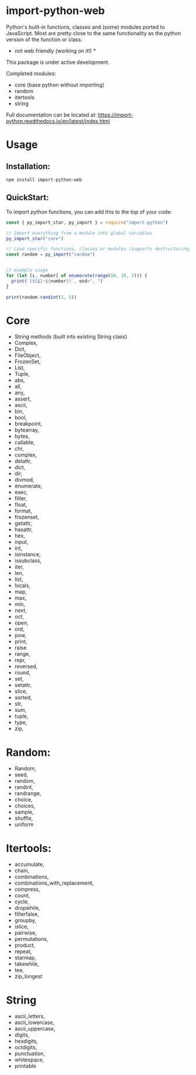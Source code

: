 # import-python-web
Python's built-in functions, classes and (some) modules ported to JavaScript. Most are pretty close to the same functionality as the python version of the function or class. 

* not web friendly (working on it!) *

This package is under active development.

Completed modules:
  - core (base python without importing)
  - random
  - itertools
  - string

Full documentation can be located at:
https://import-python.readthedocs.io/en/latest/index.html


# Usage

## Installation:
```
npm install import-python-web
```

## QuickStart:
To import python functions, you can add this to the top of your code:
```js
const { py_import_star, py_import } = require("import-python")

// Import everything from a module into global variables
py_import_star("core")

// Load specific functions, classes or modules (supports destructuring)
const random = py_import("random")


// example usage
for (let [i, number] of enumerate(range(10, 20, 2))) {
  print(`(${i}:${number})`, end=", ")
}

print(random.randint(1, 5))
```


# Core
  - String methods (built into existing String class)
  - Complex,
  - Dict,
  - FileObject,
  - FrozenSet,
  - List,
  - Tuple,
  - abs,
  - all,
  - any,
  - assert,
  - ascii,
  - bin,
  - bool,
  - breakpoint,
  - bytearray,
  - bytes,
  - callable,
  - chr,
  - complex,
  - delattr,
  - dict,
  - dir,
  - divmod,
  - enumerate,
  - exec,
  - filter,
  - float,
  - format,
  - frozenset,
  - getattr,
  - hasattr,
  - hex,
  - input,
  - int,
  - isinstance,
  - issubclass,
  - iter,
  - len,
  - list,
  - locals,
  - map,
  - max,
  - min,
  - next,
  - oct,
  - open,
  - ord,
  - pow,
  - print,
  - raise
  - range,
  - repr,
  - reversed,
  - round,
  - set,
  - setattr,
  - slice,
  - sorted,
  - str,
  - sum,
  - tuple,
  - type,
  - zip,

# Random:
  - Random,
  - seed,
  - random,
  - randint,
  - randrange,
  - choice,
  - choices,
  - sample,
  - shuffle,
  - uniform

# Itertools:
  - accumulate,
  - chain,
  - combinations,
  - combinations_with_replacement,
  - compress,
  - count,
  - cycle,
  - dropwhile,
  - filterfalse,
  - groupby,
  - islice,
  - pairwise,
  - permutations,
  - product,
  - repeat,
  - starmap,
  - takewhile,
  - tee,
  - zip_longest

# String
  - ascii_letters,
  - ascii_lowercase,
  - ascii_uppercase,
  - digits,
  - hexdigits,
  - octdigits,
  - punctuation,
  - whitespace,
  - printable  